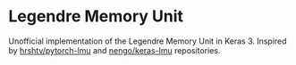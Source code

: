 # Legendre Memory Unit 

Unofficial implementation of the Legendre Memory Unit in Keras 3. Inspired by [hrshtv/pytorch-lmu](https://github.com/hrshtv/pytorch-lmu) and [nengo/keras-lmu](https://github.com/nengo/keras-lmu) repositories.



